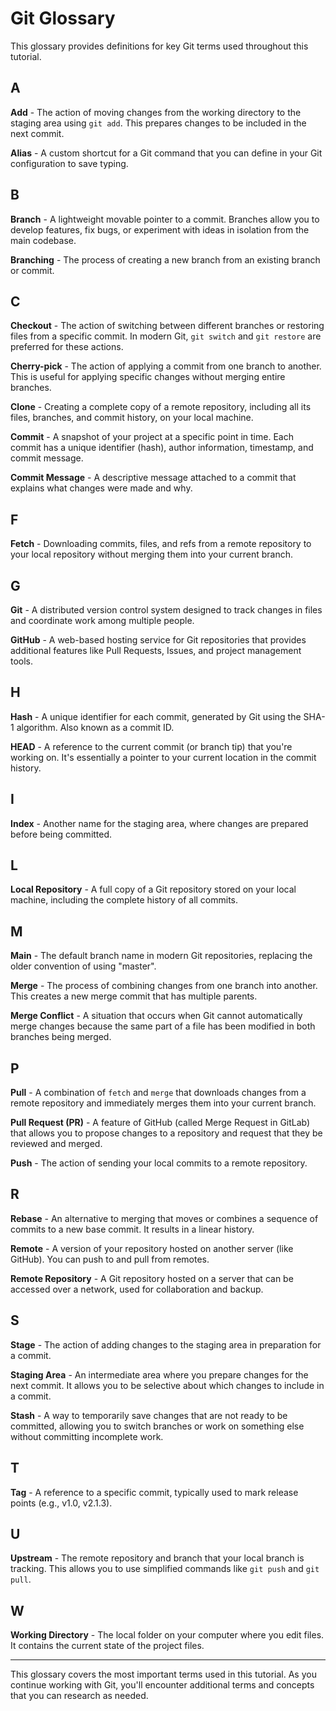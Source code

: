 # Git Glossary

This glossary provides definitions for key Git terms used throughout this tutorial.

## A

**Add** - The action of moving changes from the working directory to the staging area using `git add`. This prepares changes to be included in the next commit.

**Alias** - A custom shortcut for a Git command that you can define in your Git configuration to save typing.

## B

**Branch** - A lightweight movable pointer to a commit. Branches allow you to develop features, fix bugs, or experiment with ideas in isolation from the main codebase.

**Branching** - The process of creating a new branch from an existing branch or commit.

## C

**Checkout** - The action of switching between different branches or restoring files from a specific commit. In modern Git, `git switch` and `git restore` are preferred for these actions.

**Cherry-pick** - The action of applying a commit from one branch to another. This is useful for applying specific changes without merging entire branches.

**Clone** - Creating a complete copy of a remote repository, including all its files, branches, and commit history, on your local machine.

**Commit** - A snapshot of your project at a specific point in time. Each commit has a unique identifier (hash), author information, timestamp, and commit message.

**Commit Message** - A descriptive message attached to a commit that explains what changes were made and why.

## F

**Fetch** - Downloading commits, files, and refs from a remote repository to your local repository without merging them into your current branch.

## G

**Git** - A distributed version control system designed to track changes in files and coordinate work among multiple people.

**GitHub** - A web-based hosting service for Git repositories that provides additional features like Pull Requests, Issues, and project management tools.

## H

**Hash** - A unique identifier for each commit, generated by Git using the SHA-1 algorithm. Also known as a commit ID.

**HEAD** - A reference to the current commit (or branch tip) that you're working on. It's essentially a pointer to your current location in the commit history.

## I

**Index** - Another name for the staging area, where changes are prepared before being committed.

## L

**Local Repository** - A full copy of a Git repository stored on your local machine, including the complete history of all commits.

## M

**Main** - The default branch name in modern Git repositories, replacing the older convention of using "master".

**Merge** - The process of combining changes from one branch into another. This creates a new merge commit that has multiple parents.

**Merge Conflict** - A situation that occurs when Git cannot automatically merge changes because the same part of a file has been modified in both branches being merged.

## P

**Pull** - A combination of `fetch` and `merge` that downloads changes from a remote repository and immediately merges them into your current branch.

**Pull Request (PR)** - A feature of GitHub (called Merge Request in GitLab) that allows you to propose changes to a repository and request that they be reviewed and merged.

**Push** - The action of sending your local commits to a remote repository.

## R

**Rebase** - An alternative to merging that moves or combines a sequence of commits to a new base commit. It results in a linear history.

**Remote** - A version of your repository hosted on another server (like GitHub). You can push to and pull from remotes.

**Remote Repository** - A Git repository hosted on a server that can be accessed over a network, used for collaboration and backup.

## S

**Stage** - The action of adding changes to the staging area in preparation for a commit.

**Staging Area** - An intermediate area where you prepare changes for the next commit. It allows you to be selective about which changes to include in a commit.

**Stash** - A way to temporarily save changes that are not ready to be committed, allowing you to switch branches or work on something else without committing incomplete work.

## T

**Tag** - A reference to a specific commit, typically used to mark release points (e.g., v1.0, v2.1.3).

## U

**Upstream** - The remote repository and branch that your local branch is tracking. This allows you to use simplified commands like `git push` and `git pull`.

## W

**Working Directory** - The local folder on your computer where you edit files. It contains the current state of the project files.

---

This glossary covers the most important terms used in this tutorial. As you continue working with Git, you'll encounter additional terms and concepts that you can research as needed.

